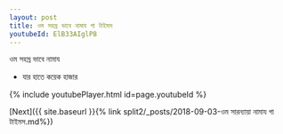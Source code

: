 ```yaml
---
layout: post
title: ওম সহস্র ভাবে নামায গা টাইমস
youtubeId: ElB33AIglP8
---
```

 
 
 ওম সহস্র ভাবে নামায  
 
 -  যার হাতে কয়েক হাজার 
 
  
 
  
 
 
 
 
 
 


{% include youtubePlayer.html id=page.youtubeId %}
 
[Next]({{ site.baseurl }}{% link  split2/_posts/2018-09-03-ওম সারন্যায়া নামায গা টাইমস.md%})
 
